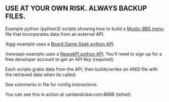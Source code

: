 USE AT YOUR OWN RISK. ALWAYS BACKUP FILES.
---
Example python (python3) scripts showing how to build a [Mystic BBS menu](http://wiki.mysticbbs.com/doku.php?id=menus) file that incorporates data from an external API. 

/bgg-example uses a [Board Game Geek python API](https://github.com/lcosmin/boardgamegeek).

/newsapi-example uses a [NewsAPI python API](https://newsapi.org/). You'll need to sign up for a free developer account to get an API Key (required).

Each scripts grabs data from the API, then builds/writes an ANSI file with the retrieved data when its called:

See comments in file for config instructions.

You can see this in action at cardandclaw.com:8888 (telnet)
